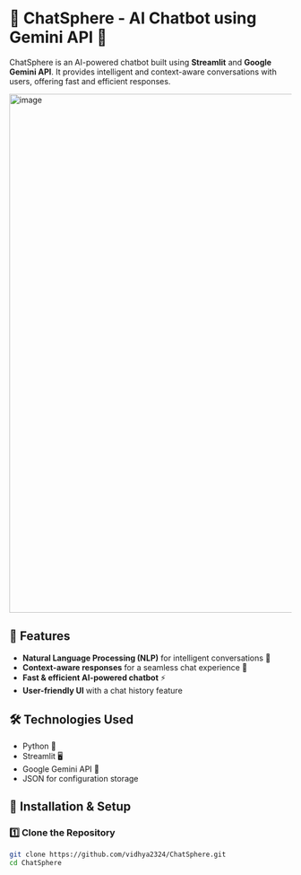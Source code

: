 # 🧠 ChatSphere - AI Chatbot using Gemini API 💬  

ChatSphere is an AI-powered chatbot built using **Streamlit** and **Google Gemini API**. It provides intelligent and context-aware conversations with users, offering fast and efficient responses.  

<img width="925" alt="image" src="https://github.com/user-attachments/assets/c1ae5e3a-76f1-493e-bfcf-aa7cad9e0733" />

## 🚀 Features  
- **Natural Language Processing (NLP)** for intelligent conversations 🧠  
- **Context-aware responses** for a seamless chat experience 💬  
- **Fast & efficient AI-powered chatbot** ⚡  
- **User-friendly UI** with a chat history feature  

## 🛠️ Technologies Used  
- Python 🐍  
- Streamlit 🖥️  
- Google Gemini API 🤖  
- JSON for configuration storage  

## 📌 Installation & Setup  

### **1️⃣ Clone the Repository**  
```bash
git clone https://github.com/vidhya2324/ChatSphere.git
cd ChatSphere
